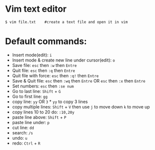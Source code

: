 # Vim text editor

```
$ vim file.txt    #create a text file and open it in vim
```

# Default commands:
- Insert mode(edit): `i`
- Insert mode & create new line under cursor(edit): `o`
- Save file: `esc` then `:w` then `Entre`
- Quit file: `esc` then `:q` then `Entre`
- Quit file with force: `esc` then `:q!` then `Entre`
- Save & Quit file: `esc` then `:wq` then `Entre` OR `esc` then `:x` then `Entre`
- Set numbers: `esc` then `:se num`
- Go to last line: `Shift` + `G`
- Go to first line: `gg`
- copy line: `yy` OR `3` * `yy` to copy 3 lines
- copy multiple lines: `Shift` + `V` then use `j` to move down `k` to move up
- copy lines 10 to 20 do: `:10,20y`
- paste line above: `Shift` + `P`
- paste line under: `p`
- cut line: `dd`
- search: `/s`
- undo: `u`
- redo: `Ctrl` + `R`
